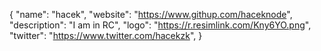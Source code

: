 {
  "name": "hacek",
  "website": "https://www.githup.com/haceknode",
  "description": "I am in RC",
  "logo": "https://r.resimlink.com/Kny6YO.png",
  "twitter": "https://www.twitter.com/hacekzk",
}

